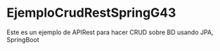 # EjemploCrudRestSpringG43
Este es un ejemplo de APIRest para hacer CRUD sobre BD usando JPA, SpringBoot 
